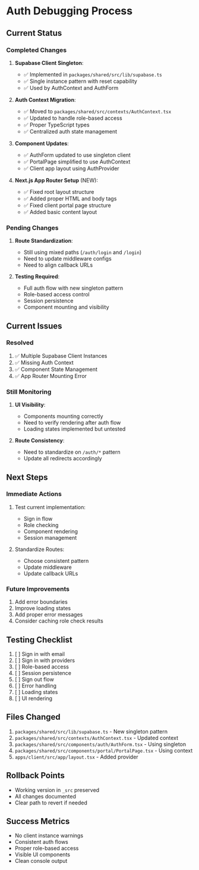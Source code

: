 # Auth Debugging Process

## Current Status

### Completed Changes
1. **Supabase Client Singleton**:
   - ✅ Implemented in `packages/shared/src/lib/supabase.ts`
   - ✅ Single instance pattern with reset capability
   - ✅ Used by AuthContext and AuthForm

2. **Auth Context Migration**:
   - ✅ Moved to `packages/shared/src/contexts/AuthContext.tsx`
   - ✅ Updated to handle role-based access
   - ✅ Proper TypeScript types
   - ✅ Centralized auth state management

3. **Component Updates**:
   - ✅ AuthForm updated to use singleton client
   - ✅ PortalPage simplified to use AuthContext
   - ✅ Client app layout using AuthProvider

4. **Next.js App Router Setup** (NEW):
   - ✅ Fixed root layout structure
   - ✅ Added proper HTML and body tags
   - ✅ Fixed client portal page structure
   - ✅ Added basic content layout

### Pending Changes
1. **Route Standardization**:
   - Still using mixed paths (`/auth/login` and `/login`)
   - Need to update middleware configs
   - Need to align callback URLs

2. **Testing Required**:
   - Full auth flow with new singleton pattern
   - Role-based access control
   - Session persistence
   - Component mounting and visibility

## Current Issues

### Resolved
1. ✅ Multiple Supabase Client Instances
2. ✅ Missing Auth Context
3. ✅ Component State Management
4. ✅ App Router Mounting Error

### Still Monitoring
1. **UI Visibility**:
   - Components mounting correctly
   - Need to verify rendering after auth flow
   - Loading states implemented but untested

2. **Route Consistency**:
   - Need to standardize on `/auth/*` pattern
   - Update all redirects accordingly

## Next Steps

### Immediate Actions
1. Test current implementation:
   - Sign in flow
   - Role checking
   - Component rendering
   - Session management

2. Standardize Routes:
   - Choose consistent pattern
   - Update middleware
   - Update callback URLs

### Future Improvements
1. Add error boundaries
2. Improve loading states
3. Add proper error messages
4. Consider caching role check results

## Testing Checklist
1. [ ] Sign in with email
2. [ ] Sign in with providers
3. [ ] Role-based access
4. [ ] Session persistence
5. [ ] Sign out flow
6. [ ] Error handling
7. [ ] Loading states
8. [ ] UI rendering

## Files Changed
1. `packages/shared/src/lib/supabase.ts` - New singleton pattern
2. `packages/shared/src/contexts/AuthContext.tsx` - Updated context
3. `packages/shared/src/components/auth/AuthForm.tsx` - Using singleton
4. `packages/shared/src/components/portal/PortalPage.tsx` - Using context
5. `apps/client/src/app/layout.tsx` - Added provider

## Rollback Points
- Working version in `_src` preserved
- All changes documented
- Clear path to revert if needed

## Success Metrics
- No client instance warnings
- Consistent auth flows
- Proper role-based access
- Visible UI components
- Clean console output 